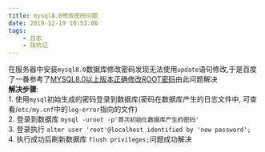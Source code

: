 ```yaml
---
title: mysql8.0修改密码问题
date: 2019-12-19 10:53:06
tags:
    - 日志
    - 踩坑记
---
```

在服务器中安装`mysql8.0`数据库修改密码发现无法使用`update`语句修改,于是百度了一番参考了[MYSQL8.0以上版本正确修改ROOT密码](https://blog.csdn.net/yi247630676/article/details/80352655)由此问题解决  
**解决步骤**:  
    1. 使用`mysql`初始生成的密码登录到数据库(密码在数据库产生的日志文件中, 可查看/`etc/my.cnf`中的`log-error`指向的文件)  
    2. 登录到数据库 `mysql -uroot -p'首次初始化数据库产生的密码'`  
    3. 登录执行 `alter user 'root'@localhost identified by 'new password';`  
    4. 执行成功后刷新数据库 `flush privileges;`问题成功解决  

